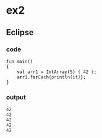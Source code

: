# ex2
## Eclipse
### code
    fun main()
    {
    	val arr1 = IntArray(5) { 42 };
    	arr1.forEach{println(it)};
    }
### output
    42
    42
    42
    42
    42
